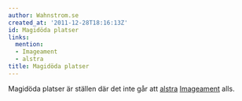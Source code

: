 ```yaml
---
author: Wahnstrom.se
created_at: '2011-12-28T18:16:13Z'
id: Magidöda platser
links:
  mention:
  - Imageament
  - alstra
title: Magidöda platser
---
```


Magidöda platser är ställen där det inte går att [alstra][] [Imageament] alls.

  [alstra]: alstra
  [Imageament]: Imageament